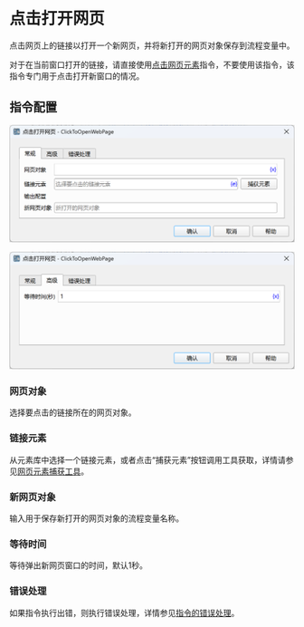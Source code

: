 # 点击打开网页

点击网页上的链接以打开一个新网页，并将新打开的网页对象保存到流程变量中。

对于在当前窗口打开的链接，请直接使用[点击网页元素](WebElementOperation/click_web_element.md)指令，不要使用该指令，该指令专门用于点击打开新窗口的情况。

## 指令配置

![点击打开网页常规配置对话框](click_to_open_web_page_general_config.png)

![点击打开网页高级配置对话框](click_to_open_web_page_advanced_config.png)

### 网页对象

选择要点击的链接所在的网页对象。

### 链接元素

从元素库中选择一个链接元素，或者点击“捕获元素”按钮调用工具获取，详情请参见[网页元素捕获工具](../../manual/web_element_capture_tool.md)。

### 新网页对象

输入用于保存新打开的网页对象的流程变量名称。

### 等待时间

等待弹出新网页窗口的时间，默认1秒。

### 错误处理

如果指令执行出错，则执行错误处理，详情参见[指令的错误处理](../../manual/error_handling.md)。
